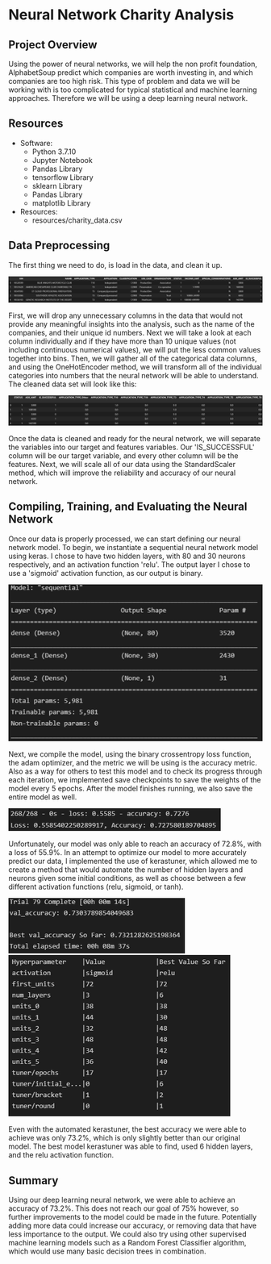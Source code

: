 # Neural Network Charity Analysis


## Project Overview
Using the power of neural networks, we will help the non profit foundation, AlphabetSoup predict which companies are worth investing in, and which companies are too high risk. This type of problem and data we will be working with is too complicated for typical statistical and machine learning approaches. Therefore we will be using a deep learning neural network.

## Resources
- Software: 
	- Python 3.7.10
	- Jupyter Notebook
	- Pandas Library
	- tensorflow Library
	- sklearn Library
	- Pandas Library
	- matplotlib Library
- Resources:
	- resources/charity_data.csv

## Data Preprocessing

The first thing we need to do, is load in the data, and clean it up. 

![initial_df](./images/initial_df.png)

First, we will drop any unnecessary columns in the data that would not provide any meaningful insights into the analysis, such as the name of the companies, and their unique id numbers. Next we will take a look at each column individually and if they have more than 10 unique values (not including continuous numerical values), we will put the less common values together into bins. Then, we will gather all of the categorical data columns, and using the OneHotEncoder method, we will transform all of the individual categories into numbers that the neural network will be able to understand. The cleaned data set will look like this:

![clean_data](./images/clean_data.png)

Once the data is cleaned and ready for the neural network, we will separate the variables into our target and features variables. Our 'IS_SUCCESSFUL' column will be our target variable, and every other column will be the features. Next, we will scale all of our data using the StandardScaler method, which will improve the reliability and accuracy of our neural network.


## Compiling, Training, and Evaluating the Neural Network

Once our data is properly processed, we can start defining our neural network model. To begin, we instantiate a sequential neural network model using keras. I chose to have two hidden layers, with 80 and 30 neurons respectively, and an activation function 'relu'. The output layer I chose to use a 'sigmoid' activation function, as our output is binary. 

![model](./images/model.png)

Next, we compile the model, using the binary crossentropy loss function, the adam optimizer, and the metric we will be using is the accuracy metric. Also as a way for others to test this model and to check its progress through each iteration, we implemented save checkpoints to save the weights of the model every 5 epochs. After the model finishes running, we also save the entire model as well.

![accuracy](./images/accuracy.png)

Unfortunately, our model was only able to reach an accuracy of 72.8%, with a loss of 55.9%. In an attempt to optimize our model to more accurately predict our data, I implemented the use of kerastuner, which allowed me to create a method that would automate the number of hidden layers and neurons given some initial conditions, as well as choose between a few different activation functions (relu, sigmoid, or tanh).

![kt_auto](./images/kt_auto.png) ![kt_auto2](./images/kt_auto2.png)

Even with the automated kerastuner, the best accuracy we were able to achieve was only 73.2%, which is only slightly better than our original model. The best model kerastuner was able to find, used 6 hidden layers, and the relu activation function.


## Summary

Using our deep learning neural network, we were able to achieve an accuracy of 73.2%. This does not reach our goal of 75% however, so further improvements to the model could be made in the future. Potentially adding more data could increase our accuracy, or removing data that have less importance to the output. We could also try using other supervised machine learning models such as a Random Forest Classifier algorithm, which would use many basic decision trees in combination.